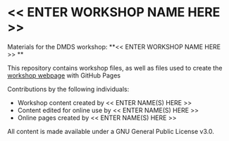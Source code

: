 # << ENTER WORKSHOP NAME HERE >>
Materials for the DMDS workshop: **<<  ENTER WORKSHOP NAME HERE  >> **  

This repository contains workshop files, as well as files used to create the [workshop webpage](https://scds.githib.io/<<enter_site_url>>) with GitHub Pages   


Contributions by the following individuals: 
- Workshop content created by << ENTER NAME(S) HERE >> 
- Content edited for online use by << ENTER NAME(S) HERE >> 
- Online pages created by << ENTER NAME(S) HERE >> 


  
All content is made available under a GNU General Public License v3.0.